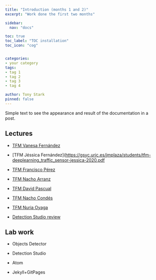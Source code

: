 ```yaml
---
title: "Introduction (months 1 and 2)"
excerpt: "Work done the first two months"

sidebar:
  nav: "docs"

toc: true
toc_label: "TOC installation"
toc_icon: "cog"


categories:
- your category
tags:
- tag 1
- tag 2
- tag 3
- tag 4

author: Tony Stark
pinned: false
---
```


Simple text to see the appearance and result of the documentation in a post.

## Lectures

- [TFM Vanesa Fernández](https://gsyc.urjc.es/jmplaza/students/tfm-deeplearning_autonomous_navigation-vanessa-2020.pdf)

- [TFM Jéssica Fernández](https://gsyc.urjc.es/jmplaza/students/tfm-deeplearning_traffic_sensor-jessica-2020.pdf

- [TFM Francisco Pérez](https://gsyc.urjc.es/jmplaza/students/tfm-deeplearning-autonomous_navigation-francisco_perez-2020.pdf)

- [TFM Nacho Arranz](https://gsyc.urjc.es/jmplaza/students/tfm-reinforcementlearning-conduccion_autonoma-ignacio_arranz-2020.pdf)

- [TFM David Pascual](https://gsyc.urjc.es/jmplaza/students/tfm-deeplearning-human_pose-david_pascual-2020.pdf)

- [TFM Nacho Condés](https://gsyc.urjc.es/jmplaza/students/tfm-deeplearning-person_following-nacho_condes-2020.pdf)

- [TFM Nuria Oyaga](https://gsyc.urjc.es/jmplaza/students/tfm-deeplearning-prediccion_fotogramas-nuria_oyaga-2020.pdf)

- [Detection Studio review](https://gsyc.urjc.es/jmplaza/draft-detectionstudio.pdf")


## Lab work

- Objects Detector

- Detection Studio

- Atom

- Jekyll+GitPages
